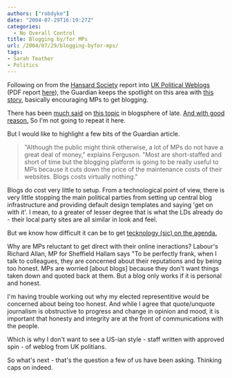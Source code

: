 ```yaml
---
authors: ["robdyke"]
date: "2004-07-29T16:19:27Z"
categories:
  - No Overall Control
title: Blogging by/for MPs
url: /2004/07/29/blogging-byfor-mps/
tags:
- Sarah Teather
- Politics
---
```

Following on from the [Hansard Society](http://www.hansardsociety.org.uk/) report into [UK Political Weblogs](http://www.hansardsociety.org.uk/node/view/189) (PDF report [here](http://www.hansardsociety.org.uk/assets/Final_Blog_Report_.pdf)), the Guardian keeps the spotlight on this area with [this story](http://politics.guardian.co.uk/egovernment/story/0,12767,1271096,00.html), basically encouraging MPs to get blogging.

There has been [much said](http://www.voxpolitics.com/weblog/archives/000468.html#000468) on [this topic](http://greenwichtimes.blogspot.com/2004/07/development-of-mps-websites-since-1994.html) in blogsphere of late. [And with good reason.](http://www.bloggerheads.com/politicians.asp) So I'm not going to repeat it here.

But I would like to highlight a few bits of the Guardian article.

> "Although the public might think otherwise, a lot of MPs do not have a great deal of money," explains Ferguson. "Most are short-staffed and short of time but the blogging platform is going to be really useful to MPs because it cuts down the price of the maintenance costs of their websites. Blogs costs virtually nothing."

Blogs do cost very little to setup. From a technological point of view, there is very little stopping the main political parties from setting up central blog infrastructure and providing default design templates and saying 'get on with it'. I mean, to a greater of lesser degree that is what the LDs already do - their local party sites are all similar in look and feel.

But we know how difficult it can be to get [tecknology (sic) on the agenda.](http://www.bloggerheads.com/can_weblogs/tony_blair.asp)

Why are MPs reluctant to get direct with their online ineractions? Labour's Richard Allan, MP for Sheffield Hallam says "To be perfectly frank, when I talk to colleagues, they are concerned about their reputations and by being too honest. MPs are worried [about blogs] because they don't want things taken down and quoted back at them. But a blog only works if it is personal and honest.

I'm having trouble working out why my elected representitive would be concerned about being too honest. And while I agree that quote/unquote journalism is obstructive to progress and change in opinion and mood, it is important that honesty and integrity are at the front of communications with the people.

Which is why I don't want to see a US-ian style - staff written with approved spin - of weblog from UK politians.

So what's next - that's the question a few of us have been asking. Thinking caps on indeed.